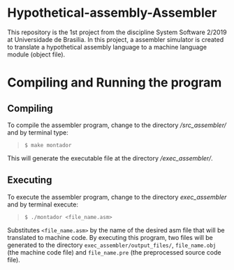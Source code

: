 # Hypothetical-assembly-Assembler
This repository is the 1st project from the discipline System Software 2/2019 at Universidade de Brasilia. In this project, a assembler simulator is created to translate a hypothetical assembly language to a machine language module (object file).

# Compiling and Running the program

## Compiling

To compile the assembler program, change to the directory */src_assembler/* and by terminal type:

> ```$ make montador```

This will generate the executable file at the directory */exec_assembler/*.

## Executing

To execute the assembler program, change to the directory *exec_assembler* and by terminal execute:

> ```$ ./montador <file_name.asm>```

Substitutes ```<file_name.asm>``` by the name of the desired asm file that will be translated to machine code.
By executing this program, two files will be generated to the directory ```exec_assembler/output_files/```, ```file_name.obj``` (the machine code file) and ```file_name.pre``` (the preprocessed source code file).
